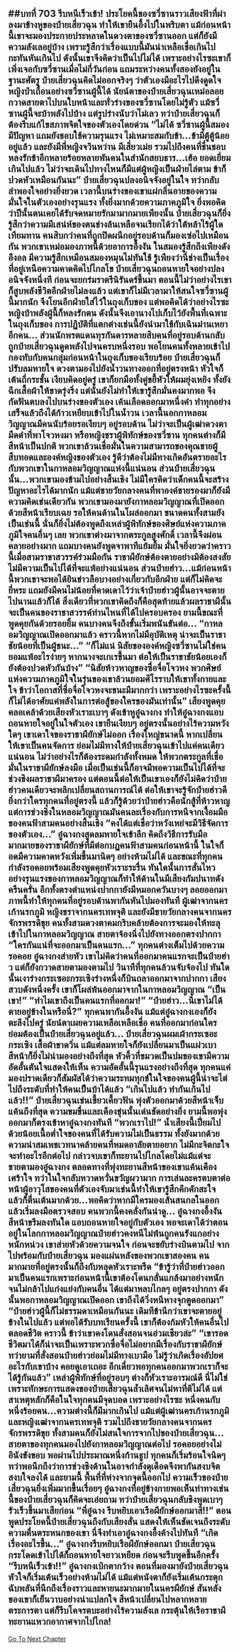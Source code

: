 ##บทที่ 703 รีบหนีเร็วเข้า!
ประโยคนี้ของซวี่ซานราวเสียงฟ้าที่ผ่าลงมาข้างหูของป๋ายเสี่ยวฉุน ทำให้เขายืนอึ้งไปในพริบตา แม้ก่อนหน้านี้เขาจะมองประกายประหลาดในดวงตาของซวี่ซานออก แต่ก็ยังมีความลังเลอยู่บ้าง เพราะรู้สึกว่าเรื่องแบบนี้มันน่าเหลือเชื่อเกินไป กะทันหันเกินไป ดังนั้นเขาจึงคิดว่าเป็นไปไม่ได้
เพราะอย่างไรซะเขาก็เพิ่งเจอกับซวี่ซานเมื่อไม่กี่วันก่อน แถมระหว่างคนทั้งสองยังอยู่ในฐานะศัตรู ป๋ายเสี่ยวฉุนคิดไม่ออกจริงๆ ว่าตัวเองมีอะไรไปดึงดูดใจหญิงป่าเถื่อนอย่างซวี่ซานผู้นี้ได้
นัยน์ตาของป๋ายเสี่ยวฉุนเหม่อลอย กวาดสายตาไปบนใบหน้าและทั่วร่างของซวี่ซานโดยไม่รู้ตัว แม้ซวี่ซานผู้นี้จะบ้าพลังไปบ้าง แต่รูปร่างนับว่าไม่เลว ทว่าป๋ายเสี่ยวฉุนก็ต้องรีบแก้ไขสภาพจิตใจของตัวเองโดยด่วน
“ไม่ได้ ซวี่ซานผู้นี้สมองมีปัญหา แถมยังชอบใช้ความรุนแรง ไม่เหมาะสมกับข้า...ข้ามีตู้ตู้น้อยอยู่แล้ว และยังมีพี่หญิงจวินหว่าน มีเสี่ยวเม่ย รวมไปถึงคนที่ชื่นชอบหลงรักข้าอีกหลายร้อยหลายพันคนในสำนักสยบธาร...เฮ้อ ยอดเยี่ยมเกินไปแล้ว ไม่ว่าจะเดินไปทางไหนก็มีแต่ผู้หญิงเป็นฝ่ายไล่ตาม ข้าก็ปวดหัวเหมือนกันนะ” ป๋ายเสี่ยวฉุนปลงอนิจจังอยู่ในใจ ทว่ากลับลำพองใจอย่างยิ่งยวด เวลานี้บนร่างของเขาแผ่กลิ่นอายของความมั่นใจในตัวเองอย่างรุนแรง ทั้งยิ่งมากด้วยความภาคภูมิใจ ยิ่งพอคิดว่าปีนั้นตนเคยได้รับจดหมายรักมามากมายเพียงนั้น ป๋ายเสี่ยวฉุนก็ยิ่งรู้สึกว่าความมีเสน่ห์ของตนช่างล้นเหลือจนเรียกได้ว่าใต้หล้าไร้ผู้ใดเทียมทาน
คนสิบกว่าคนที่ถูกปิดผนึกอยู่รอบด้านก็มองเซ่อไปเหมือนกัน พวกเขาเหม่อมองภาพนี้ด้วยอาการอึ้งงัน ในสมองรู้สึกถึงเพียงดังอึงอล มีความรู้สึกเหมือนสมองหมุนไม่ทันใช้ รู้เพียงว่านี่ช่างเป็นเรื่องที่อยู่เหนือความคาดคิดไปไกลโข
ป๋ายเสี่ยวฉุนถอนหายใจอย่างปลงอนิจจังหนึ่งที ก่อนจะยกร่มราตรีนิรันดร์ขึ้นมา ตอนนี้ไม่ว่าอย่างไรเขาก็สูบพลังชีวิตอีกฝ่ายไม่ลงแล้ว แต่เขาก็ไม่มีเวลามาให้สนใจซวี่ซานผู้นี้มากนัก จึงโยนอีกฝ่ายใส่ไว้ในถุงเก็บของ แต่พอคิดได้ว่าอย่างไรซะหญิงบ้าพลังผู้นี้ก็หลงรักตน ดังนั้นจึงเอานางไปเก็บไว้ยังพื้นที่เฉพาะในถุงเก็บของ
การปฏิบัติที่แตกต่างเช่นนี้ยังนำมาใช้กับเฉินม่านเหยาอีกคน...
ส่วนนักพรตแดนทุรกันดารหลายสิบคนที่อยู่รอบด้านกลับถูกป๋ายเสี่ยวฉุนดูดพลังไปจนครบหนึ่งรอบ พอโยนคนทั้งหลายเข้าไปกองทับกับคนกลุ่มก่อนหน้าในถุงเก็บของเรียบร้อย ป๋ายเสี่ยวฉุนก็ปรับลมหายใจ ดวงตามองไปยังน้ำวนทางออกที่อยู่ตรงหน้า หัวใจก็เต้นถี่กระชั้น เงียบคิดอยู่ครู่ เขาก็ยกมือทั้งคู่ขยี้หัวให้ผมยุ่งเหยิง ทั้งยังฉีกเสื้อผ้าให้ขาดรุ่งริ่ง แต่นั่นยังไม่ทำให้เขารู้สึกมั่นคงมากพอ จึงกัดฟันตบลงไปบนร่างของตัวเอง เค้นเลือดออกมาหนึ่งคำ ทำทุกอย่างเสร็จแล้วถึงได้ก้าวเหยียบเข้าไปในน้ำวน
เวลานี้นอกกาหลอมวิญญาณมีคนนับร้อยรอเงียบๆ อยู่รอบด้าน ไม่ว่าจะเป็นผู้เฒ่าดวงตามืดดำที่พาโจวหงมา หรือหญิงชราผู้พิทักษ์ของซวี่ซาน ทุกคนต่างก็มีสีหน้าเป็นปกติ พวกเขาล้วนเชื่อมั่นในความสามารถของคุณชายผู้สืบทอดและองค์หญิงของตัวเอง รู้ดีว่าต้องไม่มีทางเกิดอันตรายอะไรกับพวกเขาในกาหลอมวิญญาณแห่งนี้แน่นอน
ส่วนป๋ายเสี่ยวฉุนนั้น...พวกเขามองข้ามไปอย่างสิ้นเชิง ไม่มีใครคิดว่าเด็กคนนี้จะสร้างปัญหาอะไรได้มากนัก
แม้แต่ชายวัยกลางคนที่พาองค์ชายรองมาก็ยังมีความคิดเช่นเดียวกัน พวกเขามองมายังกาหลอมวิญญาณที่เปิดออกด้วยสีหน้าเรียบเฉย รอให้คนด้านในโผล่ออกมา
ขนาดคนทั้งสามยังเป็นเช่นนี้ นั่นก็ยิ่งไม่ต้องพูดถึงเหล่าผู้พิทักษ์ของศิษย์แห่งความภาคภูมิใจคนอื่นๆ เลย พวกเขาต่างมาจากตระกูลสูงศักดิ์ เวลานี้จึงผ่อนคลายอย่างมาก แถมบางคนยังพูดจาพาทีแย้มยิ้ม มั่นใจยิ่งยวดว่าคราวนี้เมื่อสามราชาสวรรค์ร่วมมือกัน ราชาผียักษ์ต้องตายอย่างมิต้องสงสัย
ไม่มีความเป็นไปได้ที่จะแพ้อย่างแน่นอน ส่วนป๋ายฮ่าว...แม้ก่อนหน้านี้พวกเขาจะพอได้ยินข่าวลือบางอย่างเกี่ยวกับอีกฝ่าย แต่ก็ไม่คิดจะยี่หระ แถมยังมีคนไม่น้อยที่คาดเดาไว้ว่าเจ้าป๋ายฮ่าวผู้นั้นอาจจะตายไปนานแล้วก็ได้
สิ่งเดียวที่พวกเขาคิดถึงก็คือสุดท้ายแล้วผลราชาผีนั้นจะเป็นคนของราชาสวรรค์ท่านไหนที่ได้ไปครอบครอง ยามนี้ขณะที่พูดคุยกันด้วยรอยยิ้ม คนบางคนจึงถึงขั้นเริ่มพนันขันต่อ...
“กาหลอมวิญญาณเปิดออกมาแล้ว คราวนี้หากไม่มีอุบัติเหตุ น่าจะเป็นราชาชัยน้อยที่เป็นผู้ชนะ...”
“ก็ไม่แน่ นิสัยขององค์หญิงซวี่ซานไม่ใช่คนยอมแพ้อะไรง่ายๆ หากนางจะเกเรขึ้นมา ต่อให้เป็นราชาชัยน้อยเองก็ยังต้องปวดหัวกันบ้าง”
“นิสัยห้าวหาญของซื่อจื่อโจวหง พวกศิษย์แห่งความภาคภูมิใจในรุ่นของเขาล้วนยอมศิโรราบให้เขาทั้งกายและใจ ข้าว่าโอกาสที่ซื่อจื่อโจวหงจะชนะมีมากกว่า เพราะอย่างไรซะครั้งนี้ก็ไม่ได้อาศัยแค่พลังในการต่อสู้ของใครของมันเท่านั้น” เสียงพูดคุยคลอเคล้าด้วยเสียงหัวเราะเบาๆ ดังเข้าหูอู๋ฉางกง ทำให้อู๋ฉางกงแอบถอนหายใจอยู่ในใจตัวเอง
เขายืนเงียบๆ อยู่ตรงนั้นอย่างไร้ความหวังใดๆ เขาเดาใจของราชาผียักษ์ไม่ออก เรื่องใหญ่ขนาดนี้ หากเปลี่ยนให้เขาเป็นคนจัดการ ย่อมไม่มีทางให้ป๋ายเสี่ยวฉุนเข้าไปแค่คนเดียวแน่นอน ไม่ว่าอย่างไรก็ต้องระดมกำลังทั้งหมด ให้พวกตระกูลที่เชื่อมั่นในราชาผียักษ์ลงมือ เมื่อเป็นเช่นนี้ก็อาจมีพอความเป็นไปได้ที่จะช่วงชิงผลราชาผีมาครอง
แต่ตอนนี้ต่อให้เป็นเขาเองก็ยังไม่คิดว่าป๋ายฮ่าวคนเดียวจะพลิกเปลี่ยนสถานการณ์ได้ ต่อให้เขาจะรู้จักป๋ายฮ่าวดียิ่งกว่าใครทุกคนที่อยู่ตรงนี้ แล้วก็รู้ด้วยว่าป๋ายฮ่าวคือนักสู้ที่ห้าวหาญ แต่การช่วงชิงในหลอมวิญญาณมันคนละเรื่องกับการหนีจากเงื้อมมือของคนฟ้าสามคนอย่างสิ้นเชิง
“คงได้แต่เชื่อว่าหวังเหย่จะมีวิธีจัดการของตัวเอง...” อู๋ฉางกงสูดลมหายใจเข้าลึก คิดถึงวิธีการรับมือมากมายของราชาผียักษ์ที่มีต่อกบฏคนฟ้าสามคนก่อนหน้านี้ ในใจก็อดมีความคาดหวังเพิ่มขึ้นมานิดๆ อย่างห้ามไม่ได้
และขณะที่ทุกคนกำลังรอคอยพร้อมเสียงพูดคุยหัวเราะระรื่น ทันใดนั้นการสั่นไหวอย่างรุนแรงของกาหลอมวิญญาณก็ทำให้ด้านในมีเสียงกัมปนาทดังครืนครั่น อีกทั้งตรงตำแหน่งปากกายังมีหมอกควันบางๆ ลอยออกมา ภาพนี้ทำให้ทุกคนที่อยู่รอบด้านพากันหันไปมองทันที
ผู้เฒ่าจากนครเก้านรกภูมิ หญิงชราจากนครเทพจุติ และยังมีชายวัยกลางคนจากนครจักรพรรดิขุย คนทั้งสามดวงตาคมกริบคล้ายต้องการจะมองให้ทะลุเข้าไปในกาหลอมวิญญาณ สายตาจ้องนิ่งไปยังทางออกตรงปากกา
“ใครกันแน่ที่จะออกมาเป็นคนแรก...” ทุกคนต่างเต็มไปด้วยความรอคอย อู๋ฉางกงส่ายหัว เขาไม่คิดว่าคนที่ออกมาคนแรกจะเป็นป๋ายฮ่าว แต่ก็ยังกวาดสายตามองตามไป
วินาทีที่ทุกคนล้วนจับจ้องไป ทันใดนั้นเงาร่างกระเซอะกระเซิงร่างหนึ่งก็บินถลาออกมาจากปากกา เสียงสวบดังหนึ่งครั้ง เขาก็โผล่พ้นออกมาจากในกาหลอมวิญญาณ
“เป็นเขา!”
“ทำไมเขาถึงเป็นคนแรกที่ออกมา!”
“ป๋ายฮ่าว...นี่เขาไม่ได้ตายอยู่ข้างในหรือนี่?” ทุกคนพากันอึ้งงัน แม้แต่อู๋ฉางกงเองก็ยังตะลึงไปครู่ นัยน์ตาเผยความเหลือเหลือเชื่อ คนที่ออกมาก่อนใคร ย่อมต้องเป็นป๋ายเสี่ยวฉุนอยู่แล้ว...
ป๋ายเสี่ยวฉุนผมเผ้ากระเซอะกระเซิง เสื้อผ้าขาดวิ่น แม้แต่ลมหายใจก็ยังเปลี่ยนมาเป็นแผ่วเบา สีหน้าก็ยิ่งไม่น่ามองอย่างถึงที่สุด หัวคิ้วที่ขมวดเป็นปมของเขามีความอัดอั้นตันใจแสดงให้เห็น ความอัดอั้นนี้รุนแรงอย่างถึงที่สุด ทุกคนแค่มองปราดเดียวก็สัมผัสได้ว่าความระทมทุกข์ในใจของคนผู้นี้น่าจะไต่ไปถึงระดับที่ทำให้คนเป็นบ้าได้แล้ว
“เกินไปแล้ว ทำกันเกินไปแล้ว!!” ป๋ายเสี่ยวฉุนเข่นเขี้ยวเคี้ยวฟัน พุ่งตัวออกมาด้วยสีหน้าเจ็บแค้นถึงที่สุด ความขมขื่นและเคืองขุ่นนั้นเด่นชัดอย่างยิ่ง ยามนี้พอพุ่งออกมาก็ตรงเข้าหาอู๋ฉางกงทันที
“พวกเราไป!” น้ำเสียงนี้เปี่ยมไปด้วยน้อยเนื้อต่ำใจของคนที่ได้รับความไม่เป็นธรรม ทั้งยังมากด้วยความน่าสมเพชเวทนาคล้ายคนที่หมดอาลัยตายอยาก ไม่มีกะจิตกะใจจะทำอะไรอีกต่อไป กล่าวจบเขาก็ทะยานไปไกลโดยไม่แม้แต่จะชายตามองอู๋ฉางกง ตลอดทางที่พุ่งทะยานสีหน้าของเขาแค้นเคืองเศร้าใจ ทว่าในใจกลับหวาดหวั่นขวัญผวามาก การเล่นละครตบตาต่อหน้าผู้อาวุโสของคนที่ตัวเองจับมาเช่นนี้ทำให้เขารู้สึกคึกคักสะใจ แล้วก็ตื่นเต้นมากด้วย...พอคิดว่าหากมีใครมองเส้นสนกลในออกแล้วเริ่มลงมือตรวจสอบ คนพวกนี้คงคลั่งกันน่าดู...
อู๋ฉางกงอึ้งงัน สีหน้าขรึมลงทันใด แอบถอนหายใจอยู่กับตัวเอง พอจะเดาได้ว่าตอนอยู่ในโลกกาหลอมวิญญาณป๋ายฮ่าวคงหนีไม่พ้นถูกคนรังแกอย่างหนักหน่วง เขาส่ายหัวด้วยความจนใจ ก่อนจะขยับร่างบินตามไป จากไปพร้อมกับป๋ายเสี่ยวฉุน
มองแผ่นหลังของพวกเขาสองคน คนมากมายที่อยู่ตรงนั้นก็ถึงกับหลุดหัวเราะพรืด
“ข้ารู้ว่าที่ป๋ายฮ่าวออกมาเป็นคนแรกเพราะก่อนหน้านี้เขาต้องโดนกลั่นแกล้งมาอย่างหนักจนไม่กล้าไปแก่งแย่งกับคนอื่น ได้แต่มาหลบไกลๆ อยู่ตรงปากกา ดังนั้นพอกาหลอมวิญญาณเปิดออก เขาถึงได้วิ่งหนีหางจุกตูดออกมา”
“ป๋ายฮ่าวผู้นี้ก็ไม่ธรรมดาเหมือนกันนะ เดิมทีข้านึกว่าเขาจะตายอยู่ข้างในไปแล้ว แต่พอได้รับบทเรียนครั้งนี้ เขาก็ต้องก้มหัวให้คนอื่นไปตลอดชีวิต คราวนี้ ข้าว่าเขาคงโดนสั่งสอนจนอ่วมเชียวล่ะ”
“เขารอดชีวิตมาได้ก็น่าจะเป็นเพราะพวกซื่อจื่อไม่อยากมีเรื่องกับราชาผียักษ์ ทว่ายามที่สั่งสอนป๋ายฮ่าวย่อมไม่มีทางเบามือ ไม่รู้ว่าเกิดเรื่องอัปยศอะไรกับเขาบ้าง คอยดูเอาเถอะ อีกเดี๋ยวพอทุกคนออกมาพวกเราก็จะได้รู้กันแล้ว” เหล่าผู้พิทักษ์ที่อยู่รอบๆ ต่างก็หัวเราะอารมณ์ดี
นี่ไม่ใช่เพราะทักษะการแสดงของป๋ายเสี่ยวฉุนล้ำเลิศจนไม่หาที่ติไม่ได้ แต่สาเหตุหลักก็คือในใจทุกคนมีจุดบอด เพราะอย่างไรซะ หนึ่งคนกับหนึ่งร้อยคน...ความต่างนี้ก็มีมากเกินไป
แม้แต่ผู้เฒ่านครเก้านรกภูมิและหญิงเฒ่าจากนครเทพจุติ รวมไปถึงชายวัยกลางคนจากนครจักรพรรดิขุย ทั้งสามคนก็ยังไม่สนใจการจากไปของป๋ายเสี่ยวฉุน...
สายตาของทุกคนมองไปยังกาหลอมวิญญาณต่อไป รอคอยอย่างไม่อินังขังขอบ พอผ่านไปประมาณหนึ่งก้านธูป ทุกคนก็เริ่มร้อนใจนิดๆ ทว่าพอนึกถึงว่าการช่วงชิงด้านในอาจกำลังดุเดือดจึงพากันสงบจิตสงบใจลงได้
และยามนี้ พื้นที่ที่ห่างจากจุดนี้ออกไป ความเร็วของป๋ายเสี่ยวฉุนยิ่งเพิ่มมากขึ้นเรื่อยๆ อู๋ฉางกงที่อยู่ข้างกายพอเห็นท่าทางเช่นนี้ของป๋ายเสี่ยวฉุนก็คิดจะเอ่ยถาม ทว่าป๋ายเสี่ยวฉุนกลับชิงพูดเบาๆ รัวเร็วขึ้นมาเสียก่อน
“พี่อู๋ฉาง รีบหยิบเอาเรือผียักษ์ออกมาสิ!!” ตอนพูดประโยคนี้ป๋ายเสี่ยวฉุนถึงกับเสียงสั่น แสดงให้เห็นชัดเจนถึงระดับความตื่นตระหนกของเขา นี่จึงทำเอาอู๋ฉางกงอึ้งค้างไปทันที
“เกิดเรื่องอะไรขึ้น...” อู๋ฉางกงรีบหยิบเรือผียักษ์ออกมา ป๋ายเสี่ยวฉุนกระโดดเข้าไปได้ก็ถอนหายใจยาวเหยียด ก่อนจะรีบพูดขึ้นอีกครั้ง
“รีบหนีเร็วเข้า!!”
อู๋ฉางกงเบิกตากว้าง ตอนที่มองมายังป๋ายเสี่ยวฉุน หัวใจก็เริ่มเต้นเร็วอย่างห้ามไม่ได้ แม้แต่หนังตาก็ยังเริ่มเต้นกระตุก ฉับพลันที่นึกถึงเรื่องราวและหายนะมากมายในนครผียักษ์ สันหลังของเขาก็เย็นวาบอย่างน่าแปลกใจ สีหน้าเปลี่ยนไปหลากหลายตระการตา แต่ก็รีบโคจรตบะอย่างไร้ความลังเล กระตุ้นให้เรือราชาผีทะยานแหวกอากาศจากไปไกล!
------


[Go To Next Chapter]( ./141.md)
